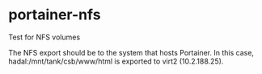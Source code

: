 # portainer-nfs
Test for NFS volumes

The NFS export should be to the system that hosts Portainer.  In this case, hadal:/mnt/tank/csb/www/html is exported to virt2 (10.2.188.25).
